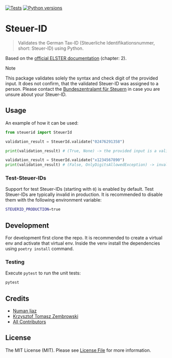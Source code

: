 [![Tests](https://github.com/NumanIjaz/steuer-id/actions/workflows/run-tests.yml/badge.svg?branch=main)](https://github.com/NumanIjaz/steuer-id/actions/workflows/run-tests.yml)
[![Python versions](https://img.shields.io/pypi/pyversions/steuerid)](https://pypi.org/project/steuerid/)

# Steuer-ID

> Validates the German Tax-ID (Steuerliche Identifikationsnummer, short: Steuer-ID) using Python.

Based on the [official ELSTER documentation](https://download.elster.de/download/schnittstellen/Pruefung_der_Steuer_und_Steueridentifikatsnummer.pdf) (chapter: 2).

> [!NOTE]
> This package validates solely the syntax and check digit of the provided input. It does not confirm, that the validated Steuer-ID was assigned to a person. Please contact the [Bundeszentralamt für Steuern](https://www.bzst.de/DE/Privatpersonen/SteuerlicheIdentifikationsnummer/steuerlicheidentifikationsnummer_node.html) in case you are unsure about your Steuer-ID.

## Usage

An example of how it can be used:

```python
from steuerid import SteuerId

validation_result = SteuerId.validate("02476291358")

print(validation_result) # (True, None) -> the provided input is a valid steuer id

validation_result = SteuerId.validate("x1234567890")
print(validation_result) # (False, OnlyDigitsAllowedException) -> invalid input, only digits are allowed
```

### Test-Steuer-IDs

Support for test Steuer-IDs (starting with `0`) is enabled by default. Test Steuer-IDs are typically invalid in production. It is recommended to disable them with the following environment variable:

```bash
STEUERID_PRODUCTION=true
```

## Development

For development first clone the repo. It is recommended to create a virtual env
and activate that virtual env. Inside the venv install the dependencies using
`poetry install` command.

### Testing

Execute `pytest` to run the unit tests:

```bash
pytest
```

## Credits

- [Numan Ijaz](https://github.com/NumanIjaz)
- [Krzysztof Tomasz Zembrowski](https://github.com/zembrowski)
- [All Contributors](https://github.com/NumanIjaz/steuer-id/contributors)

## License

The MIT License (MIT). Please see [License File](LICENSE) for more information.
